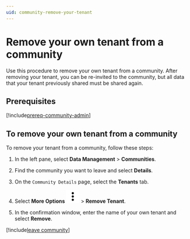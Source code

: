 ```yaml
---
uid: community-remove-your-tenant
---
```


# Remove your own tenant from a community

Use this procedure to remove your own tenant from a community. After removing your tenant, you can be re-invited to the community, but all data that your tenant previously shared must be shared again. 

## Prerequisites

[!include[prereq-community-admin](includes/prereq-community-admin.md)]

## To remove your own tenant from a community

To remove your tenant from a community, follow these steps:

1. In the left pane, select **Data Management** > **Communities**.

1. Find the community you want to leave and select **Details**.

1. On the `Community Details` page, select the **Tenants** tab.

1. Select **More Options** ![More Options](../_icons/dots-vertical.svg) > **Remove Tenant**.

1. In the confirmation window, enter the name of your own tenant and select **Remove**.

[!include[leave community](../_includes/leave-community.md)]